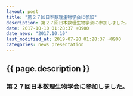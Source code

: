 ```yaml
---
layout: post
title: "第２７回日本数理生物学会に参加"
description: 第２７回日本数理生物学会に参加しました。
date: 2017-10-10 01:28:37 +0900
date_news: "2017.10.10"
last_modified_at: 2019-07-20 01:28:37 +0900
categories: news presentation
---
```


## {{ page.description }}

### 第２７回日本数理生物学会に参加しました。
